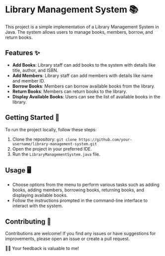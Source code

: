 # Library Management System 📚

This project is a simple implementation of a Library Management System in Java. The system allows users to manage books, members, borrow, and return books.

## Features ✨

- **Add Books**: Library staff can add books to the system with details like title, author, and ISBN.
- **Add Members**: Library staff can add members with details like name and member ID.
- **Borrow Books**: Members can borrow available books from the library.
- **Return Books**: Members can return books to the library.
- **Display Available Books**: Users can see the list of available books in the library.

## Getting Started 🚀

To run the project locally, follow these steps:

1. Clone the repository: `git clone https://github.com/your-username/library-management-system.git`
2. Open the project in your preferred IDE.
3. Run the `LibraryManagementSystem.java` file.

## Usage 🖥️

- Choose options from the menu to perform various tasks such as adding books, adding members, borrowing books, returning books, and displaying available books.
- Follow the instructions prompted in the command-line interface to interact with the system.

## Contributing 🤝

Contributions are welcome! If you find any issues or have suggestions for improvements, please open an issue or create a pull request.

🔧💡 Your feedback is valuable to me!
